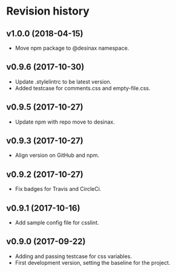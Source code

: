 Revision history
=======================================



v1.0.0 (2018-04-15)
---------------------------------------

* Move npm package to @desinax namespace.



v0.9.6 (2017-10-30)
---------------------------------------

* Update .stylelintrc to be latest version.
* Added testcase for comments.css and empty-file.css.



v0.9.5 (2017-10-27)
---------------------------------------

* Update npm with repo move to desinax.



v0.9.3 (2017-10-27)
---------------------------------------

* Align version on GitHub and npm.



v0.9.2 (2017-10-27)
---------------------------------------

* Fix badges for Travis and CircleCi.



v0.9.1 (2017-10-16)
---------------------------------------

* Add sample config file for csslint.



v0.9.0 (2017-09-22)
---------------------------------------

* Adding and passing testcase for css variables.
* First development version, setting the baseline for the project.
